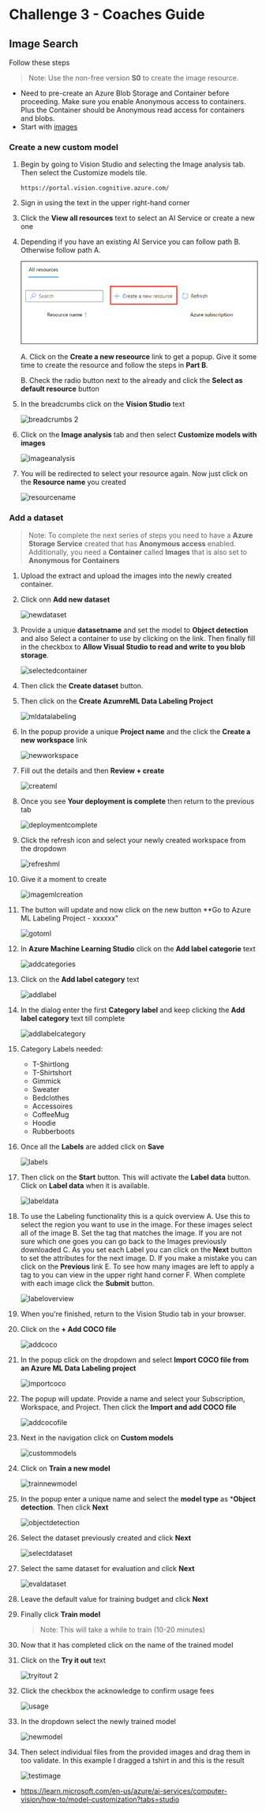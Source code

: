 # Challenge 3 - Coaches Guide

## Image Search

Follow these steps

> Note: Use the non-free version **S0** to create the image resource.
- Need to pre-create an Azure Blob Storage and Container before proceeding. Make sure you enable Anonymous access to containers. Plus the Container should be Anonymous read access for containers and blobs.
- Start with [images](https://openhackguides.blob.core.windows.net/ai-openhack/images.zip)

### Create a new custom model
1. Begin by going to Vision Studio and selecting the Image analysis tab. Then select the Customize models tile.

    ```
    https://portal.vision.cognitive.azure.com/
    ```
1. Sign in using the text in the upper right-hand corner

1. Click the **View all resources** text to select an AI Service or create a new one

1. Depending if you have an existing AI Service you can follow path B. Otherwise follow path A.

    ![aiservices](images/aiservices.png)
    
    A. Click on the **Create a new reseource** link to get a popup. Give it some time to create the resource and follow the steps in **Part B**.
    
    B. Check the radio button next to the already and click the **Select as default resource** button 
    
1. In the breadcrumbs click on the **Vision Studio** text

    ![breadcrumbs 2](images/breadcrumbs2.png)
    
1. Click on the **Image analysis** tab and then select **Customize models with images**

    ![imageanalysis](images/imageanalysis.png)
    
1. You will be redirected to select your resource again. Now just click on the **Resource name** you created

    ![resourcename](images/resourcename.png)
    
### Add a dataset
> Note: To complete the next series of steps you need to have a **Azure Storage Service** created that has **Anonymous access** enabled. Additionally, you need a **Container** called **Images** that is also set to **Anonymous for Containers** 

1. Upload the extract and upload the images into the newly created container.

1. Click onn **Add new dataset**

    ![newdataset](images/newdataset.png)
    
1. Provide a unique **datasetname** and set the model to **Object detection** and also Select a container to use by clicking on the link. Then finally fill in the checkbox to **Allow Visual Studio to read and write to you blob storage**.

    ![selectedcontainer](images/selectedcontainer.png)
    
1. Then click the **Create dataset** button.

1. Then click on the **Create AzumreML Data Labeling Project**

    ![mldatalabeling](images/mldatalabeling.png)

1. In the popup provide a unique **Project name** and the click the **Create a new workspace** link

    ![newworkspace](images/newworkspace.png)
    
1. Fill out the details and then **Review + create**

    ![createml](images/createml.png)
    
1. Once you see **Your deployment is complete** then return to the previous tab

    ![deploymentcomplete](images/deploymentcomplete.png)
    
1. Click the refresh icon and select your newly created workspace from the dropdown

    ![refreshml](images/refreshml.png)
    
1. Give it a moment to create

    ![imagemlcreation](images/imagemlcreation.png)
    
1. The button will update and now click on the new button **Go to Azure ML Labeling Project - xxxxxx"

    ![gotoml](images/gotoml.png)
    
1. In **Azure Machine Learning Studio** click on the **Add label categorie** text

    ![addcategories](images/addcategories.png)
    
1. Click on the **Add label category** text

    ![addlabel](images/addlabel.png)
    
1. In the dialog enter the first **Category label** and keep clicking the **Add label category** text till complete

    ![addlabelcategory](images/addlabelcategory.png)
    
1. Category Labels needed:
    * T-Shirtlong
    * T-Shirtshort
    * Gimmick
    * Sweater
    * Bedclothes
    * Accessoires
    * CoffeeMug
    * Hoodie
    * Rubberboots

1. Once all the **Labels** are added click on **Save**

    ![labels](images/labels.png)
    
1. Then click on the **Start** button. This will activate the **Label data** button. Click on **Label data** when it is available.

    ![labeldata](images/labeldata.png)
    
1. To use the Labeling functionality this is a quick overview
    A. Use this to select the region you want to use in the image. For these images select all of the image
    B. Set the tag that matches the image. If you are not sure which one goes you can go back to the Images previously downloaded
    C. As you set each Label you can click on the **Next** button to set the attributes for the next image.
    D. If you make a mistake you can click on the **Previous** link
    E. To see how many images are left to apply a tag to you can view in the upper right hand corner
    F. When complete with each image click the **Submit** button.
    
    ![labeloverview](images/labeloverview.png)
    
1. When you're finished, return to the Vision Studio tab in your browser.

1. Click on the **+ Add COCO file**

    ![addcoco](images/addcoco.png)
    
1. In the popup click on the dropdown and select **Import COCO file from an Azure ML Data Labeling project**

    ![importcoco](images/importcoco.png)
    
1. The popup will update. Provide a name and select your Subscription, Workspace, and Project. Then click the **Import and add COCO file**

    ![addcocofile](images/addcocofile.png)
    
1. Next in the navigation click on **Custom models**

    ![custommodels](images/custommodels.png)
    
1. Click on **Train a new model**

    ![trainnewmodel](images/trainnewmodel.png)
    
1. In the popup enter a unique name and select the **model type** as ***Object detection**. Then click **Next**

    ![objectdetection](images/objectdetection.png)
    
1. Select the dataset previously created and click **Next**

    ![selectdataset](images/selectdataset.png)
    
1. Select the same dataset for evaluation and click **Next**

    ![evaldataset](images/evaldataset.png)
    
1. Leave the default value for training budget and click **Next**

1. Finally click **Train model**
    > Note: This will take a while to train (10-20 minutes)

1. Now that it has completed click on the name of the trained model

1. Click on the **Try it out** text

    ![tryitout 2](images/tryitout2.png)
    
1. Click the checkbox the acknowledge to confirm usage fees

    ![usage](images/usage.png)
    
1. In the dropdown select the newly trained model

    ![newmodel](images/newmodel.png)
    
1. Then select individual files from the provided images and drag them in too validate. In this example I dragged a tshirt in and this is the result

    ![testimage](images/testimage.png)












- https://learn.microsoft.com/en-us/azure/ai-services/computer-vision/how-to/model-customization?tabs=studio


